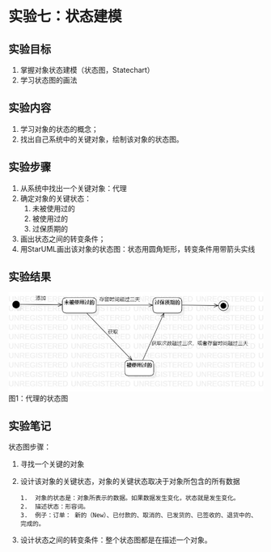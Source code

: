# 实验七：状态建模

## 实验目标

1.  掌握对象状态建模（状态图，Statechart）
2.  学习状态图的画法

## 实验内容

1.  学习对象的状态的概念；
3.  找出自己系统中的关键对象，绘制该对象的状态图。

## 实验步骤

1. 从系统中找出一个关键对象：代理
2. 确定对象的关键状态：
    1. 未被使用过的
    2. 被使用过的
    3. 过保质期的
3. 画出状态之间的转变条件；
4. 用StarUML画出该对象的状态图：状态用圆角矩形，转变条件用带箭头实线

## 实验结果

![代理的状态图](./lab7.jpg)  
图1：代理的状态图

## 实验笔记

状态图步骤：

1.  寻找一个关键的对象

2.  设计该对象的关键状态，对象的关键状态取决于对象所包含的所有数据

    ```
    1.  对象的状态是：对象所表示的数据。如果数据发生变化，状态就是发生变化。
    2.  描述状态：形容词。
    3.  例子：订单： 新的（New）、已付款的、取消的、已发货的、已签收的、退货中的、 完成的。
    ```

3.  设计状态之间的转变条件：整个状态图都是在描述一个对象。 